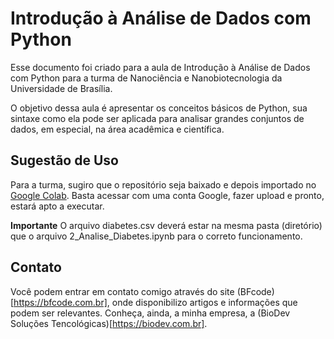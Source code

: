 # Introdução à Análise de Dados com Python
Esse documento foi criado para a aula de Introdução à Análise de Dados com Python para a turma de Nanociência e Nanobiotecnologia da Universidade de Brasília.

O objetivo dessa aula é apresentar os conceitos básicos de Python, sua sintaxe como ela pode ser aplicada para analisar grandes conjuntos de dados, em especial, na área acadêmica e científica.

## Sugestão de Uso
Para a turma, sugiro que o repositório seja baixado e depois importado no [Google Colab](https://colab.research.google.com). Basta acessar com uma conta Google, fazer upload e pronto, estará apto a executar.

**Importante**
O arquivo diabetes.csv deverá estar na mesma pasta (diretório) que o arquivo 2_Analise_Diabetes.ipynb para o correto funcionamento.

## Contato
Você podem entrar em contato comigo através do site (BFcode)[https://bfcode.com.br], onde disponibilizo artigos e informações que podem ser relevantes.
Conheça, ainda, a minha empresa, a (BioDev Soluções Tencológicas)[https://biodev.com.br].


